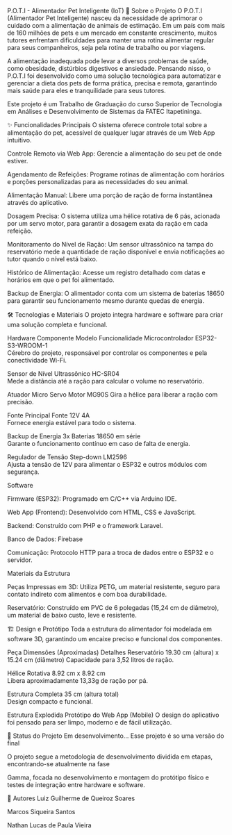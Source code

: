 P.O.T.I - Alimentador Pet Inteligente (IoT)
📖 Sobre o Projeto
O P.O.T.I (Alimentador Pet Inteligente) nasceu da necessidade de aprimorar o cuidado com a alimentação de animais de estimação. Em um país com mais de 160 milhões de pets e um mercado em constante crescimento, muitos tutores enfrentam dificuldades para manter uma rotina alimentar regular para seus companheiros, seja pela rotina de trabalho ou por viagens.


A alimentação inadequada pode levar a diversos problemas de saúde, como obesidade, distúrbios digestivos e ansiedade. Pensando nisso, o P.O.T.I foi desenvolvido como uma solução tecnológica para automatizar e gerenciar a dieta dos pets de forma prática, precisa e remota, garantindo mais saúde para eles e tranquilidade para seus tutores.


Este projeto é um Trabalho de Graduação do curso Superior de Tecnologia em Análises e Desenvolvimento de Sistemas da FATEC Itapetininga.



✨ Funcionalidades Principais
O sistema oferece controle total sobre a alimentação do pet, acessível de qualquer lugar através de um Web App intuitivo.


Controle Remoto via Web App: Gerencie a alimentação do seu pet de onde estiver.


Agendamento de Refeições: Programe rotinas de alimentação com horários e porções personalizadas para as necessidades do seu animal.

Alimentação Manual: Libere uma porção de ração de forma instantânea através do aplicativo.


Dosagem Precisa: O sistema utiliza uma hélice rotativa de 6 pás, acionada por um servo motor, para garantir a dosagem exata da ração em cada refeição.



Monitoramento do Nível de Ração: Um sensor ultrassônico na tampa do reservatório mede a quantidade de ração disponível e envia notificações ao tutor quando o nível está baixo.




Histórico de Alimentação: Acesse um registro detalhado com datas e horários em que o pet foi alimentado.


Backup de Energia: O alimentador conta com um sistema de baterias 18650 para garantir seu funcionamento mesmo durante quedas de energia.


🛠️ Tecnologias e Materiais
O projeto integra hardware e software para criar uma solução completa e funcional.

Hardware
Componente	Modelo	Funcionalidade
Microcontrolador	ESP32-S3-WROOM-1	
Cérebro do projeto, responsável por controlar os componentes e pela conectividade Wi-Fi.

Sensor de Nível	Ultrassônico HC-SR04	
Mede a distância até a ração para calcular o volume no reservatório.

Atuador	Micro Servo Motor MG90S	
Gira a hélice para liberar a ração com precisão.

Fonte Principal	Fonte 12V 4A	
Fornece energia estável para todo o sistema.

Backup de Energia	3x Baterias 18650 em série	
Garante o funcionamento contínuo em caso de falta de energia.

Regulador de Tensão	Step-down LM2596	
Ajusta a tensão de 12V para alimentar o ESP32 e outros módulos com segurança.


Software

Firmware (ESP32): Programado em C/C++ via Arduino IDE.


Web App (Frontend): Desenvolvido com HTML, CSS e JavaScript.



Backend: Construído com PHP e o framework Laravel.



Banco de Dados: Firebase



Comunicação: Protocolo HTTP para a troca de dados entre o ESP32 e o servidor.


Materiais da Estrutura

Peças Impressas em 3D: Utiliza PETG, um material resistente, seguro para contato indireto com alimentos e com boa durabilidade.



Reservatório: Construído em PVC de 6 polegadas (15,24 cm de diâmetro), um material de baixo custo, leve e resistente.



🏗️ Design e Protótipo
Toda a estrutura do alimentador foi modelada em software 3D, garantindo um encaixe preciso e funcional dos componentes.


Peça	Dimensões (Aproximadas)	Detalhes
Reservatório	19.30 cm (altura) x 15.24 cm (diâmetro)	
Capacidade para 3,52 litros de ração.

Hélice Rotativa	8.92 cm x 8.92 cm	
Libera aproximadamente 13,33g de ração por pá.


Estrutura Completa	35 cm (altura total)	
Design compacto e funcional.


Estrutura Explodida
Protótipo do Web App (Mobile)
O design do aplicativo foi pensado para ser limpo, moderno e de fácil utilização.

🚀 Status do Projeto
Em desenvolvimento... Esse projeto é so uma versão do final

O projeto segue a metodologia de desenvolvimento dividida em etapas, encontrando-se atualmente na fase 

Gamma, focada no desenvolvimento e montagem do protótipo físico e testes de integração entre hardware e software.

👥 Autores
Luiz Guilherme de Queiroz Soares

Marcos Siqueira Santos

Nathan Lucas de Paula Vieira

